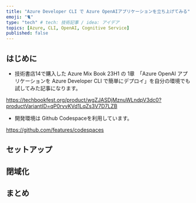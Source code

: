 ```yaml
---
title: "Azure Developer CLI で Azure OpenAIアプリケーションを立ち上げてみる"
emoji: "🐈"
type: "tech" # tech: 技術記事 / idea: アイデア
topics: [Azure, CLI, OpenAI, Cognitive Service]
published: false
---
```

## はじめに
- 技術書店14で購入した Azure Mix Book 23H1 の 1章　「Azure OpenAI アプリケーションを Azure Developer CLI で簡単にデプロイ」を自分の環境でも試してみた記事になります。 

https://techbookfest.org/product/wgZJASDjMznuWLndpV3dc0?productVariantID=qP0rvvKVd1LqZs3V7D7LZB

- 開発環境は Github Codespaceを利用しています。  

https://github.com/features/codespaces  

## セットアップ

## 閉域化

## まとめ
